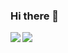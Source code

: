 
### Hi there 👋
<!--
**tangzixuan/tangzixuan** is a ✨ _special_ ✨ repository because its `README.md` (this file) appears on your GitHub profile.

Here are some ideas to get you started:

- 🔭 I’m currently working on ...
- 🌱 I’m currently learning ...
- 👯 I’m looking to collaborate on ...
- 🤔 I’m looking for help with ...
- 💬 Ask me about ...
- 📫 How to reach me: ...
- 😄 Pronouns: ...
- ⚡ Fun fact: ...
-->
<img src="https://github-readme-stats.vercel.app/api?username=Brooooooklyn&show_icons=true&theme=radical" />

<img align="left" src="https://github-readme-stats.vercel.app/api?username=tangzixuan&&show_icons=true&theme=github" />



